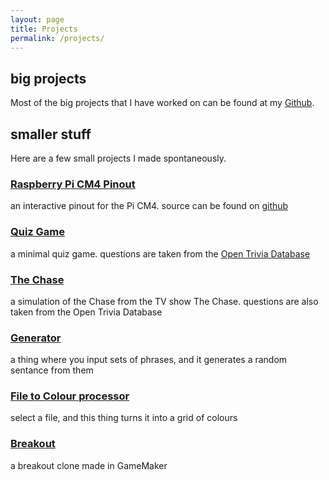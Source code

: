 ```yaml
---
layout: page
title: Projects
permalink: /projects/
---
```


## big projects

Most of the big projects that I have worked on can be found at my [Github](github.com/atctwo).

## smaller stuff

Here are a few small projects I made spontaneously.


### [Raspberry Pi CM4 Pinout](/projects/pinout/index.html)
an interactive pinout for the Pi CM4.  source can be found on [github](https://github.com/atctwo/pinout)

### [Quiz Game](/projects/quiz/index.html)
a minimal quiz game.  questions are taken from the [Open Trivia Database](https://opentdb.com/)

### [The Chase](/projects/thechase/index.html)
a simulation of the Chase from the TV show The Chase.  questions are also taken from the Open Trivia Database

### [Generator](/projects/generator/index.html)
a thing where you input sets of phrases, and it generates a random sentance from them

### [File to Colour processor](/projects/colour-idk/index.html)
select a file, and this thing turns it into a grid of colours

### [Breakout](/projects/breakout/index.html)
a breakout clone made in GameMaker